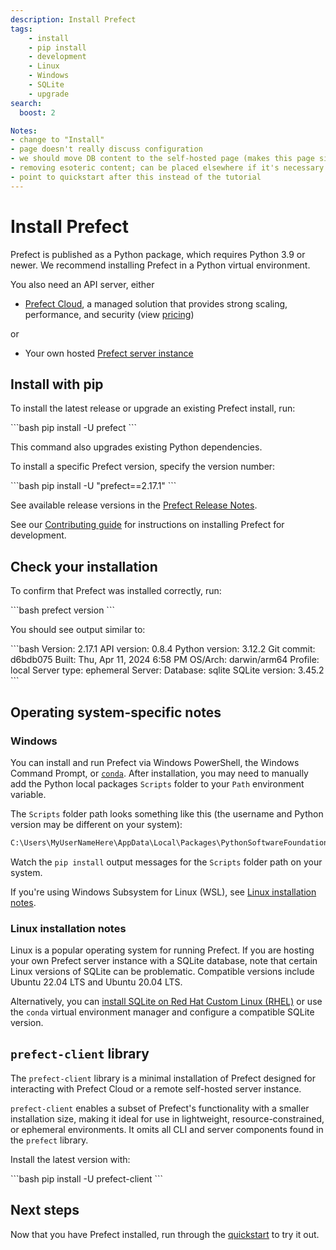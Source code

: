 ```yaml
---
description: Install Prefect
tags:
    - install
    - pip install
    - development
    - Linux
    - Windows
    - SQLite
    - upgrade
search:
  boost: 2

Notes: 
- change to "Install"
- page doesn't really discuss configuration
- we should move DB content to the self-hosted page (makes this page simpler and encourages "just use Cloud")
- removing esoteric content; can be placed elsewhere if it's necessary
- point to quickstart after this instead of the tutorial
---
```


# Install Prefect

Prefect is published as a Python package, which requires Python 3.9 or newer. We recommend installing Prefect in a Python virtual environment. 

You also need an API server, either

* [Prefect Cloud](/ui/cloud/), a managed solution that provides strong scaling, performance, and security (view [pricing](https://www.prefect.io/pricing))

or 

* Your own hosted [Prefect server instance](/host/)

## Install with pip

To install the latest release or upgrade an existing Prefect install, run:

<div class="terminal">
```bash
pip install -U prefect
```
</div>

This command also upgrades existing Python dependencies.

To install a specific Prefect version, specify the version number:

<div class="terminal">
```bash
pip install -U "prefect==2.17.1"
```
</div>

See available release versions in the [Prefect Release Notes](https://github.com/PrefectHQ/prefect/blob/main/RELEASE-NOTES.md).

See our [Contributing guide](/contributing/overview/) for instructions on installing Prefect for development.

## Check your installation

To confirm that Prefect was installed correctly, run:

<div class="terminal">
```bash
prefect version
```
</div>

You should see output similar to:

<div class="terminal">
```bash
Version:             2.17.1
API version:         0.8.4
Python version:      3.12.2
Git commit:          d6bdb075
Built:               Thu, Apr 11, 2024 6:58 PM
OS/Arch:             darwin/arm64
Profile:              local
Server type:         ephemeral
Server:
  Database:          sqlite
  SQLite version:    3.45.2
```
</div>

## Operating system-specific notes

### Windows

You can install and run Prefect via Windows PowerShell, the Windows Command Prompt, or [`conda`](https://docs.conda.io/projects/conda/en/latest/user-guide/install/windows.html). After installation, you may need to manually add the Python local packages `Scripts` folder to your `Path` environment variable.

The `Scripts` folder path looks something like this (the username and Python version may be different on your system):

```bash
C:\Users\MyUserNameHere\AppData\Local\Packages\PythonSoftwareFoundation.Python.3.11_qbz5n2kfra8p0\LocalCache\local-packages\Python311\Scripts
```

Watch the `pip install` output messages for the `Scripts` folder path on your system.

If you're using Windows Subsystem for Linux (WSL), see [Linux installation notes](#linux-installation-notes).

### Linux installation notes

Linux is a popular operating system for running Prefect.
If you are hosting your own Prefect server instance with a SQLite database, note that certain Linux versions of SQLite can be problematic.
Compatible versions include Ubuntu 22.04 LTS and Ubuntu 20.04 LTS.

Alternatively, you can [install SQLite on Red Hat Custom Linux (RHEL)](#install-sqlite-on-rhel) or use the `conda` virtual environment manager and configure a compatible SQLite version.


## `prefect-client` library

The `prefect-client` library is a minimal installation of Prefect designed for interacting with Prefect Cloud or a remote self-hosted server instance.

`prefect-client` enables a subset of Prefect's functionality with a smaller installation size, making it ideal for use in lightweight, resource-constrained, or ephemeral environments.
It omits all CLI and server components found in the `prefect` library.

Install the latest version with:

<div class="terminal">
```bash
pip install -U prefect-client
```
</div>


## Next steps

Now that you have Prefect installed, run through the [quickstart](/getting-started/quickstart/) to try it out.
